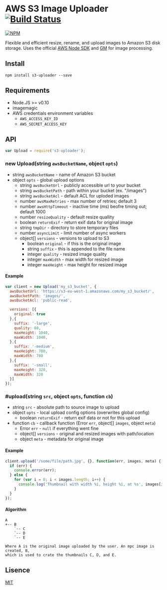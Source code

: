 AWS S3 Image Uploader [![Build Status](https://drone.io/github.com/Turistforeningen/node-s3-uploader/status.png)](https://drone.io/github.com/Turistforeningen/node-s3-uploader/latest)
=====================

[![NPM](https://nodei.co/npm/s3-uploader.png?downloads=true)](https://www.npmjs.org/package/s3-uploader)

Flexible and efficient resize, rename, and upload images to Amazon S3 disk
storage. Uses the official [AWS Node SDK](http://aws.amazon.com/sdkfornodejs/)
and [GM](https://github.com/aheckmann/gm) for image processing.

## Install

```
npm install s3-uploader --save
```

## Requirements

* Node.JS >= v0.10
* imagemagic
* AWS credentials environment variables
  * `AWS_ACCESS_KEY_ID`
  * `AWS_SECRET_ACCESS_KEY`

## API

```javascript
var Upload = require('s3-uploader');
```

### new Upload(string `awsBucketName`, object `opts`)

* string `awsBucketName` - name of Amazon S3 bucket
* object `opts` - global upload options
  * string `awsBucketUrl` - publicly accessible url to your bucket
  * string `awsBucketPath` - path within your bucket (ex. "/images")
  * string `awsBucketAcl` - default ACL for uploded images
  * number `awsMaxRetries` - max number of retries; default 3
  * number `awsHttpTimeout` - inactive time (ms) beofre timing out; default 1000
  * number `resizeQuality` - default resize quallity
  * boolean `returnExif` - return exif data for original image
  * string `tmpDir` - directory to store temporary files
  * number `asyncLimit` - limit number of async workers
  * object[] `versions` - versions to upload to S3
    * boolean `original` - if this is the original image
    * string `suffix` - this is appended to the file name
    * integer `quality` - resized image quality
    * integer `maxWidth` - max width for resized image
    * integer `maxHeight` - max height for resized image

#### Example

```javascript
var client = new Upload('my_s3_bucket', {
  awsBucketUrl: 'https://s3-eu-west-1.amazonaws.com/my_s3_bucket/',
  awsBucketPath: 'images/',
  awsBucketAcl: 'public-read',

  versions: [{
    original: true
  },{
    suffix: '-large',
    quality: 80,
    maxHeight: 1040,
    maxWidth: 1040,
  },{
    suffix: '-medium',
    maxHeight: 780,
    maxWidth: 780
  },{
    suffix: '-small',
    maxHeight: 320,
    maxWidth: 320
  }]
});
```

### #upload(string `src`, object `opts`, function `cb`)

* string `src` - absolute path to source image to upload
* object `opts` - local upload config options (overwrites global config)
  * boolean `returnExif` - return exif data or not for this upload
* function `cb` - callback function (Error `err`, object[] `images`, object `meta`)
  * Error `err` - `null` if everything went fine
  * object[] `versions` - original and resized images with path/location
  * object `meta` - metadata for original image

#### Example

```javascript
client.upload('/some/file/path.jpg', {}, function(err, images, meta) {
  if (err) {
    console.error(err);
  } else {
    for (var i = 0; i < images.length; i++) {
      console.log('Thumbnail with width %i, height %i, at %s', images[i].width, images[i].height, images[i].url);
    }
  }
});
```

#### Algorithm

```
A
+-- B
    `-- C
    `-- D
    `-- E

Where A is the original image uploaded by the user. An mpc image is created, B,
which is used to crate the thumbnails C, D, and E.
```

## Lisence

[MIT](https://github.com/Turistforeningen/node-s3-uploader/blob/master/LICENSE)
